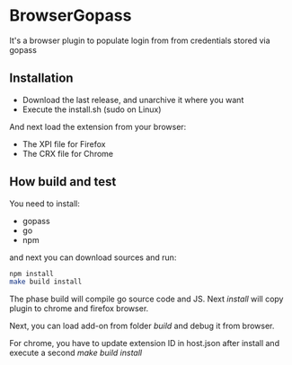 # BrowserGopass

It's a browser plugin to populate login from from credentials stored via gopass


## Installation

* Download the last release, and unarchive it where you want
* Execute the install.sh (sudo on Linux)

And next load the extension from your browser:
* The XPI file for Firefox
* The CRX file for Chrome  

## How build and test

You need to install:
 * gopass
 * go
 * npm
 
 and next you can download sources and run:
```bash
npm install
make build install
```

The phase build will compile go source code and JS.
Next *install* will copy plugin to chrome and firefox browser.

Next, you can load add-on from folder *build* and debug it from browser.

For chrome, you have to update extension ID in host.json after install and execute a second *make build install*

